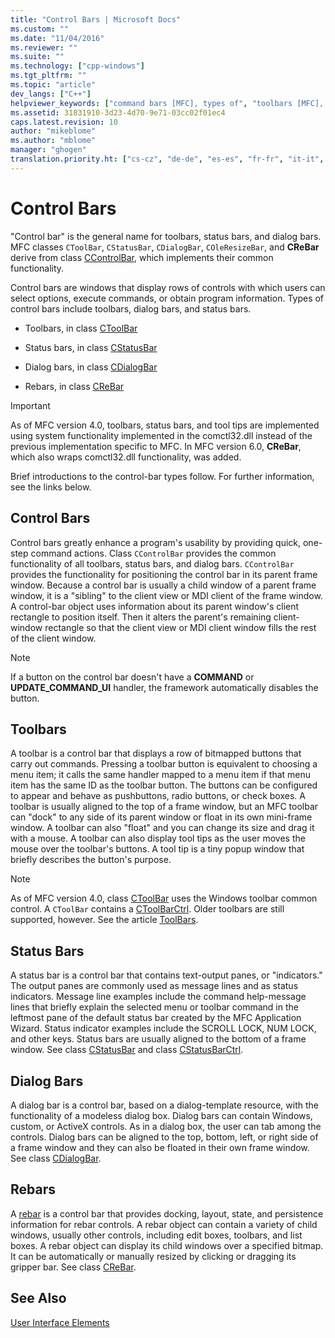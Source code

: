 ```yaml
---
title: "Control Bars | Microsoft Docs"
ms.custom: ""
ms.date: "11/04/2016"
ms.reviewer: ""
ms.suite: ""
ms.technology: ["cpp-windows"]
ms.tgt_pltfrm: ""
ms.topic: "article"
dev_langs: ["C++"]
helpviewer_keywords: ["command bars [MFC], types of", "toolbars [MFC], control bars", "control bars [MFC]", "MFC, control bars", "control bars [MFC], types of", "CDialogBar class [MFC], control bars", "status bars [MFC], control bars", "CControlBar class [MFC], MFC control bars", "dialog bars [MFC], control bars", "CToolBar class [MFC], control bars", "CStatusBar class [MFC], control bars"]
ms.assetid: 31831910-3d23-4d70-9e71-03cc02f01ec4
caps.latest.revision: 10
author: "mikeblome"
ms.author: "mblome"
manager: "ghogen"
translation.priority.ht: ["cs-cz", "de-de", "es-es", "fr-fr", "it-it", "ja-jp", "ko-kr", "pl-pl", "pt-br", "ru-ru", "tr-tr", "zh-cn", "zh-tw"]
---
```

# Control Bars
"Control bar" is the general name for toolbars, status bars, and dialog bars. MFC classes `CToolBar`, `CStatusBar`, `CDialogBar`, `COleResizeBar`, and **CReBar** derive from class [CControlBar](../mfc/reference/ccontrolbar-class.md), which implements their common functionality.  
  
 Control bars are windows that display rows of controls with which users can select options, execute commands, or obtain program information. Types of control bars include toolbars, dialog bars, and status bars.  
  
-   Toolbars, in class [CToolBar](../mfc/reference/ctoolbar-class.md)  
  
-   Status bars, in class [CStatusBar](../mfc/reference/cstatusbar-class.md)  
  
-   Dialog bars, in class [CDialogBar](../mfc/reference/cdialogbar-class.md)  
  
-   Rebars, in class [CReBar](../mfc/reference/crebar-class.md)  
  
> [!IMPORTANT]
>  As of MFC version 4.0, toolbars, status bars, and tool tips are implemented using system functionality implemented in the comctl32.dll instead of the previous implementation specific to MFC. In MFC version 6.0, **CReBar**, which also wraps comctl32.dll functionality, was added.  
  
 Brief introductions to the control-bar types follow. For further information, see the links below.  
  
## Control Bars  
 Control bars greatly enhance a program's usability by providing quick, one-step command actions. Class `CControlBar` provides the common functionality of all toolbars, status bars, and dialog bars. `CControlBar` provides the functionality for positioning the control bar in its parent frame window. Because a control bar is usually a child window of a parent frame window, it is a "sibling" to the client view or MDI client of the frame window. A control-bar object uses information about its parent window's client rectangle to position itself. Then it alters the parent's remaining client-window rectangle so that the client view or MDI client window fills the rest of the client window.  
  
> [!NOTE]
>  If a button on the control bar doesn't have a **COMMAND** or **UPDATE_COMMAND_UI** handler, the framework automatically disables the button.  
  
## Toolbars  
 A toolbar is a control bar that displays a row of bitmapped buttons that carry out commands. Pressing a toolbar button is equivalent to choosing a menu item; it calls the same handler mapped to a menu item if that menu item has the same ID as the toolbar button. The buttons can be configured to appear and behave as pushbuttons, radio buttons, or check boxes. A toolbar is usually aligned to the top of a frame window, but an MFC toolbar can "dock" to any side of its parent window or float in its own mini-frame window. A toolbar can also "float" and you can change its size and drag it with a mouse. A toolbar can also display tool tips as the user moves the mouse over the toolbar's buttons. A tool tip is a tiny popup window that briefly describes the button's purpose.  
  
> [!NOTE]
>  As of MFC version 4.0, class [CToolBar](../mfc/reference/ctoolbar-class.md) uses the Windows toolbar common control. A `CToolBar` contains a [CToolBarCtrl](../mfc/reference/ctoolbarctrl-class.md). Older toolbars are still supported, however. See the article [ToolBars](../mfc/mfc-toolbar-implementation.md).  
  
## Status Bars  
 A status bar is a control bar that contains text-output panes, or "indicators." The output panes are commonly used as message lines and as status indicators. Message line examples include the command help-message lines that briefly explain the selected menu or toolbar command in the leftmost pane of the default status bar created by the MFC Application Wizard. Status indicator examples include the SCROLL LOCK, NUM LOCK, and other keys. Status bars are usually aligned to the bottom of a frame window. See class [CStatusBar](../mfc/reference/cstatusbar-class.md) and class [CStatusBarCtrl](../mfc/reference/cstatusbarctrl-class.md).  
  
## Dialog Bars  
 A dialog bar is a control bar, based on a dialog-template resource, with the functionality of a modeless dialog box. Dialog bars can contain Windows, custom, or ActiveX controls. As in a dialog box, the user can tab among the controls. Dialog bars can be aligned to the top, bottom, left, or right side of a frame window and they can also be floated in their own frame window. See class [CDialogBar](../mfc/reference/cdialogbar-class.md).  
  
## Rebars  
 A [rebar](../mfc/using-crebarctrl.md) is a control bar that provides docking, layout, state, and persistence information for rebar controls. A rebar object can contain a variety of child windows, usually other controls, including edit boxes, toolbars, and list boxes. A rebar object can display its child windows over a specified bitmap. It can be automatically or manually resized by clicking or dragging its gripper bar. See class [CReBar](../mfc/reference/crebar-class.md).  
  
## See Also  
 [User Interface Elements](../mfc/user-interface-elements-mfc.md)
